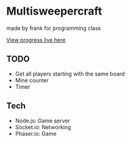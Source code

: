 # Multisweepercraft

made by frank for programming class

[View progress live here](http://98.221.72.60:80/Multisweepercraft)



## TODO
* Get all players starting with the same board
* Mine counter
* Timer

## Tech
* Node.js: Game server
* Socket.io: Networking
* Phaser.io: Game
